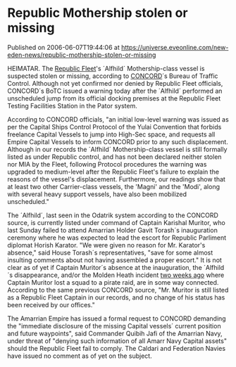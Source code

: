 # Republic Mothership stolen or missing
Published on 2006-06-07T19:44:06 at https://universe.eveonline.com/new-eden-news/republic-mothership-stolen-or-missing

HEIMATAR. The [Republic Fleet](http://www.eve-online.com/corporations/c_1000051.asp)'s ´Alfhild´ Mothership-class vessel is suspected stolen or missing, according to [CONCORD](http://www.eve-online.com/corporations/c_1000125.asp)´s Bureau of Traffic Control. Although not yet confirmed nor denied by Republic Fleet officials, CONCORD´s BoTC issued a warning today after the ´Alfhild´ performed an unscheduled jump from its official docking premises at the Republic Fleet Testing Facilities Station in the Pator system. 

According to CONCORD officials, "an initial low-level warning was issued as per the Capital Ships Control Protocol of the Yulai Convention that forbids freelance Capital Vessels to jump into High-Sec space, and requests all Empire Capital Vessels to inform CONCORD prior to any such displacement. Although in our records the ´Alfhild´ Mothership-class vessel is still formally listed as under Republic control, and has not been declared neither stolen nor MIA by the Fleet, following Protocol procedures the warning was upgraded to medium-level after the Republic Fleet's failure to explain the reasons of the vessel's displacement. Furthermore, our readings show that at least two other Carrier-class vessels, the 'Magni' and the 'Modi', along with several heavy support vessels, have also been mobilized unscheduled." 

The ´Alfhild´, last seen in the Odatrik system according to the CONCORD source, is currently listed under command of Captain Karishal Muritor, who last Sunday failed to attend Amarrian Holder Gavit Torash´s inauguration ceremony where he was expected to lead the escort for Republic Parliment diplomat Horish Karator. "We were given no reason for Mr. Karator's absence," said House Torash´s representatives, "save for some almost insulting comments about not having assembled a proper escort." It is not clear as of yet if Captain Muritor´s absence at the inauguration, the ´Alfhild´s disappearance, and/or the Molden Heath incident [two weeks ago](http://myeve.eve-online.com/news.asp?a=single&nid=1147&tid=3) where Captain Muritor lost a squad to a pirate raid, are in some way connected. According to the same previous CONCORD source, "Mr. Muritor is still listed as a Republic Fleet Captain in our records, and no change of his status has been received by our offices." 

The Amarrian Empire has issued a formal request to CONCORD demanding the "immediate disclosure of the missing Capital vessels´ current position and future waypoints", said Commander Quibih Jafi of the Amarrian Navy, under threat of "denying such information of all Amarr Navy Capital assets" should the Republic Fleet fail to comply. The Caldari and Federation Navies have issued no comment as of yet on the subject.

